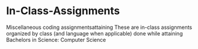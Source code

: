 # In-Class-Assignments
Miscellaneous coding assignmentsattaining
These are in-class assignments organized by class (and language when applicable) done while attaining Bachelors in Science: Computer Science
